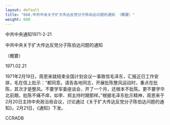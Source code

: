 ```yaml
---
layout: default
title: "660.中共中央关于扩大传达反党分子陈伯达问题的通知 （概要）"
weight: 660
---
```


中共中央通知1971-2-21

中共中央关于扩大传达反党分子陈伯达问题的通知

（概要）

1971.02.21

1971年2月19日，周恩来就结束全国计划会议一事致信毛泽东，汇报近日工作安排，毛在信上批示：“都同意。请告各地同志，开展批陈整风运动时，重点在批陈，其次才是整风。不要学军委座谈会，开了一个月，还根本不批陈。更不要学华北前期，批陈不痛不痒，如李、郑主持时期那样。”根据毛泽东批示精神，周恩来于2月20日主持中央政治局会议，讨论通过《关于扩大传达反党分子陈伯达问题的通知》。2月21日，《通知》下发。

CCRADB

